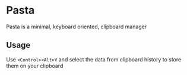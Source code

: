 # Pasta

Pasta is a minimal, keyboard oriented, clipboard manager

## Usage

Use `<Control><Alt>V` and select the data from clipboard history to store them
on your clipboard
